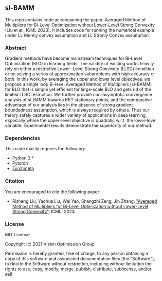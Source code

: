 ## sl-BAMM
This repo contains code accompaning the paper, Averaged Method of Multipliers for Bi-Level Optimization without Lower-Level Strong Convexity (Liu et al., ICML 2023). It includes code for running the numerical example under LL Merely convex assumption and LL Stronly Convex assumption.


### Abstract
Gradient methods have become mainstream techniques for Bi-Level Optimization (BLO) in learning fields. The validity of existing works heavily rely on either a restrictive Lower- Level Strong Convexity (LLSC) condition or on solving a series of approximation subproblems with high accuracy or both. In this work, by averaging the upper and lower level objectives, we propose a single loop Bi-level Averaged Method of Multipliers (sl-BAMM) for BLO that is simple yet efficient for large-scale BLO and gets rid of the limited LLSC restriction. We further provide non-asymptotic convergence analysis of sl-BAMM towards KKT stationary points, and the comparative advantage of our analysis lies in the absence of strong gradient boundedness assumption, which is always required by others. Thus our theory safely captures a wider variety of applications in deep learning, especially where the upper-level objective is quadratic w.r.t. the lower-level variable. Experimental results demonstrate the superiority of our method.

### Dependencies
This code mainly requires the following:
- Python 3.*
- Pytorch
- [Torchmeta](https://github.com/tristandeleu/pytorch-meta) 

### Citation

You are encouraged to cite the following paper:
- Risheng Liu, Yaohua Liu, Wei Yao, Shangzhi Zeng, Jin Zhang. ["Averaged Method of Multipliers for Bi-Level Optimization without Lower-Level Strong Convexity"](https://arxiv.org/abs/2302.03407). ICML, 2023.

### License 

MIT License

Copyright (c) 2021 Vision Optimizaion Group

Permission is hereby granted, free of charge, to any person obtaining a copy
of this software and associated documentation files (the "Software"), to deal
in the Software without restriction, including without limitation the rights
to use, copy, modify, merge, publish, distribute, sublicense, and/or sell
